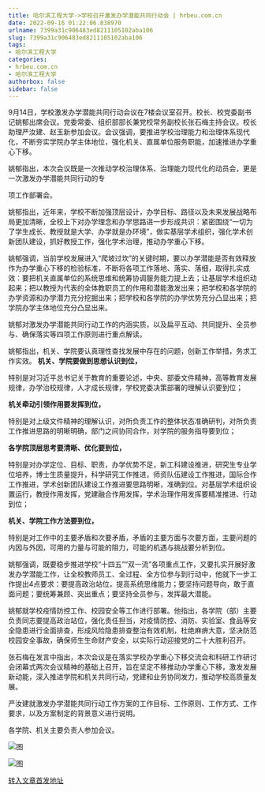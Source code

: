 ```yaml
---
title: 哈尔滨工程大学->学校召开激发办学潜能共同行动会 | hrbeu.com.cn
date: 2022-09-16 01:22:06.838970
urlname: 7399a31c906483ed8211105102aba106
slug: 7399a31c906483ed8211105102aba106
tags: 
- 哈尔滨工程大学
categories:
- hrbeu.com.cn
- 哈尔滨工程大学
authorbox: false
sidebar: false
---
```

9月14日，学校激发办学潜能共同行动会议在7楼会议室召开。校长、校党委副书记姚郁出席会议。党委常委、组织部部长兼党校常务副校长张石梅主持会议。校长助理严汝建、赵玉新参加会议。会议强调，要推进学校治理能力和治理体系现代化，不断夯实学院办学主体地位，强化机关、直属单位服务职能，加速推进办学重心下移。

姚郁指出，本次会议既是一次推动学校治理体系、治理能力现代化的动员会，更是一次激发办学潜能共同行动的专
<!--more-->
项工作部署会。

姚郁指出，近年来，学校不断加强顶层设计，办学目标、路径以及未来发展战略布局更加清晰，全校上下对办学理念和办学思路进一步形成共识：紧密围绕“一切为了学生成长、教授就是大学、办学就是办环境”，做实基层学术组织，强化学术创新团队建设，抓好教授工作，强化学术治理，推动办学重心下移。

姚郁强调，当前学校发展进入“爬坡过坎”的关键时期，要以办学潜能是否有效释放作为办学重心下移的检验标准，不断将各项工作落地、落实、落细，取得扎实成效：要把机关直属单位的系统思维和统筹协调服务能力提上去；让基层学术组织动起来；把以教授为代表的全体教职员工的作用和潜能激发出来；把学校和各学院的办学资源和办学潜力充分挖掘出来；把学校和各学院的办学优势充分凸显出来；把学院办学主体地位充分凸显出来。

姚郁对激发办学潜能共同行动工作的内涵实质，以及扁平互动、共同提升、全员参与、确保落实等四项工作原则进行重点解读。

姚郁指出，机关、学院要认真理性查找发展中存在的问题，创新工作举措，务求工作实效。 **机关、学院要做到思想认识到位，**

特别是对习近平总书记关于教育的重要论述，中央、部委文件精神，高等教育发展规律，办学治校规律，人才成长规律，学校党委决策部署的理解认识要到位；

**机关牵动引领作用要发挥到位，**

特别是对上级文件精神的理解认识，对所负责工作的整体状态准确研判，对所负责工作推进思路的明晰明确，部门之间协同合作，对学院的服务指导要到位；

**各学院顶层思考要清晰、优化要到位，**

特别是对办学定位、目标、职责，办学优势不足，新工科建设推进，研究生专业学位培养，博士生质量提升，科学研究工作推进，师资队伍建设工作推进，国际合作工作推进，学术创新团队建设工作推进要思路明晰，准确到位。对基层学术组织设置运行，教授作用发挥，党建融合作用发挥，学术治理作用发挥要精准推进、行动到位；

**机关、学院工作方法要到位，**

特别是对工作中的主要矛盾和次要矛盾，矛盾的主要方面与次要方面，主要问题的内因与外因，可用的力量与可能的阻力，可能的机遇与挑战要分析到位。

姚郁强调，既要稳步推进学校“十四五”“双一流”各项重点工作，又要扎实开展好激发办学潜能工作，让全校教师员工、全过程、全方位参与到行动中，他就下一步工作提出4点要求：要提高政治站位，提高系统思维能力；要坚持问题导向，敢于直面问题；要统筹兼顾、突出重点；要坚持全员参与，发挥最大潜能。

姚郁就学校疫情防控工作、校园安全等工作进行部署。他指出，各学院（部）主要负责同志要提高政治站位，强化责任担当，对疫情防控、消防、实验室、食品等安全隐患进行全面排查，形成风险隐患排查整治有效机制，杜绝麻痹大意，坚决防范校园安全事故，确保师生生命财产安全，以实际行动迎接党的二十大胜利召开。

张石梅在发言中指出，本次会议是在落实学校办学重心下移交流会和科研工作研讨会闭幕式两次会议精神的基础上召开，旨在坚定不移推动办学重心下移，激发发展新动能，深入推进学院和机关共同行动，党建和业务协同发力，推动学校高质量发展。

严汝建就激发办学潜能共同行动工作方案的工作目标、工作原则、工作方式、工作要求，以及方案制定的背景意义进行说明。

各学院、机关主要负责人参加会议。

![图](http://gongxue.cn/__local/1/00/A0/F4DDCADACF1C2B2C34637621DD2_2E95E02F_1910E.jpg)

![图](http://gongxue.cn/__local/F/C9/39/9CD87FE9F672EA5B76F3D643732_47071316_24672.jpg)

[转入文章首发地址](http://gongxue.cn/info/1141/72876.htm)
